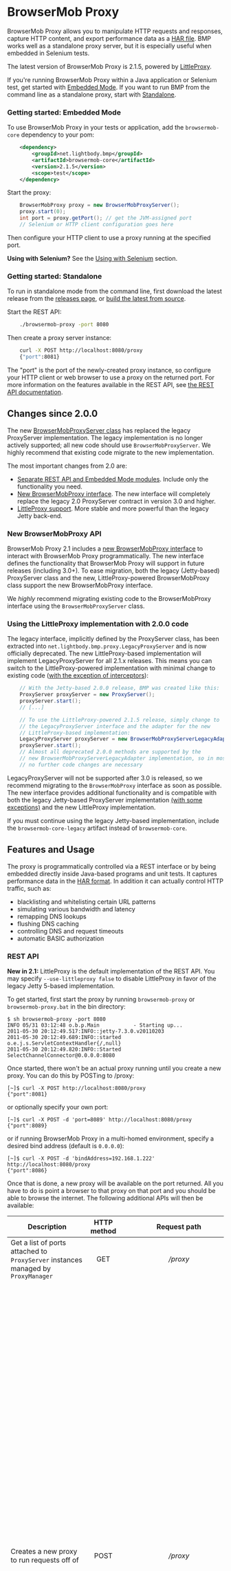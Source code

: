 # BrowserMob Proxy

BrowserMob Proxy allows you to manipulate HTTP requests and responses, capture HTTP content, and export performance data as a [HAR file](http://www.softwareishard.com/blog/har-12-spec/).
BMP works well as a standalone proxy server, but it is especially useful when embedded in Selenium tests.

The latest version of BrowserMob Proxy is 2.1.5, powered by [LittleProxy](https://github.com/adamfisk/LittleProxy).

If you're running BrowserMob Proxy within a Java application or Selenium test, get started with [Embedded Mode](#getting-started-embedded-mode). If you want to run BMP from the
command line as a standalone proxy, start with [Standalone](#getting-started-standalone).

### Getting started: Embedded Mode
To use BrowserMob Proxy in your tests or application, add the `browsermob-core` dependency to your pom:
```xml
    <dependency>
        <groupId>net.lightbody.bmp</groupId>
        <artifactId>browsermob-core</artifactId>
        <version>2.1.5</version>
        <scope>test</scope>
    </dependency>
```

Start the proxy:
```java
    BrowserMobProxy proxy = new BrowserMobProxyServer();
    proxy.start(0);
    int port = proxy.getPort(); // get the JVM-assigned port
    // Selenium or HTTP client configuration goes here
```

Then configure your HTTP client to use a proxy running at the specified port.

**Using with Selenium?** See the [Using with Selenium](#using-with-selenium) section.

### Getting started: Standalone
To run in standalone mode from the command line, first download the latest release from the [releases page](https://github.com/lightbody/browsermob-proxy/releases), or [build the latest from source](#building-the-latest-from-source).

Start the REST API:
```sh
    ./browsermob-proxy -port 8080
```

Then create a proxy server instance:
```sh
    curl -X POST http://localhost:8080/proxy
    {"port":8081}
```

The "port" is the port of the newly-created proxy instance, so configure your HTTP client or web browser to use a proxy on the returned port.
For more information on the features available in the REST API, see [the REST API documentation](#rest-api).

## Changes since 2.0.0

The new [BrowserMobProxyServer class](browsermob-core/src/main/java/net/lightbody/bmp/BrowserMobProxyServer.java) has replaced the legacy ProxyServer implementation. The legacy implementation is no longer actively supported; all new code should use `BrowserMobProxyServer`. We highly recommend that existing code migrate to the new implementation.

The most important changes from 2.0 are:

- [Separate REST API and Embedded Mode modules](#embedded-mode). Include only the functionality you need.
- [New BrowserMobProxy interface](browsermob-core/src/main/java/net/lightbody/bmp/BrowserMobProxy.java). The new interface will completely replace the legacy 2.0 ProxyServer contract in version 3.0 and higher.
- [LittleProxy support](#littleproxy-support). More stable and more powerful than the legacy Jetty back-end.

### New BrowserMobProxy API

BrowserMob Proxy 2.1 includes a [new BrowserMobProxy interface](browsermob-core/src/main/java/net/lightbody/bmp/BrowserMobProxy.java) to interact with BrowserMob Proxy programmatically. The new interface defines the functionality that BrowserMob Proxy will support in future releases (including 3.0+). To ease migration, both the legacy (Jetty-based) ProxyServer class and the new, LittleProxy-powered BrowserMobProxy class support the new BrowserMobProxy interface.

We _highly_ recommend migrating existing code to the BrowserMobProxy interface using the `BrowserMobProxyServer` class.

### Using the LittleProxy implementation with 2.0.0 code

The legacy interface, implicitly defined by the ProxyServer class, has been extracted into `net.lightbody.bmp.proxy.LegacyProxyServer` and is now officially deprecated. The new LittleProxy-based implementation will implement LegacyProxyServer for all 2.1.x releases. This means you can switch to the LittleProxy-powered implementation with minimal change to existing code ([with the exception of interceptors](#http-request-manipulation)):

```java
    // With the Jetty-based 2.0.0 release, BMP was created like this:
    ProxyServer proxyServer = new ProxyServer();
    proxyServer.start();
    // [...]

    // To use the LittleProxy-powered 2.1.5 release, simply change to
    // the LegacyProxyServer interface and the adapter for the new
    // LittleProxy-based implementation:
    LegacyProxyServer proxyServer = new BrowserMobProxyServerLegacyAdapter();
    proxyServer.start();
    // Almost all deprecated 2.0.0 methods are supported by the
    // new BrowserMobProxyServerLegacyAdapter implementation, so in most cases,
    // no further code changes are necessary
```

LegacyProxyServer will not be supported after 3.0 is released, so we recommend migrating to the `BrowserMobProxy` interface as soon as possible. The new interface provides additional functionality and is compatible with both the legacy Jetty-based ProxyServer implementation [(with some exceptions)](new-interface-compatibility.md) and the new LittleProxy implementation.

If you must continue using the legacy Jetty-based implementation, include the `browsermob-core-legacy` artifact instead of `browsermob-core`.

## Features and Usage

The proxy is programmatically controlled via a REST interface or by being embedded directly inside Java-based programs and unit tests. It captures performance data in the [HAR format](http://groups.google.com/group/http-archive-specification). In addition it can actually control HTTP traffic, such as:

 - blacklisting and whitelisting certain URL patterns
 - simulating various bandwidth and latency
 - remapping DNS lookups
 - flushing DNS caching
 - controlling DNS and request timeouts
 - automatic BASIC authorization

### REST API

**New in 2.1:** LittleProxy is the default implementation of the REST API. You may specify `--use-littleproxy false` to disable LittleProxy in favor of the legacy Jetty 5-based implementation.

To get started, first start the proxy by running `browsermob-proxy` or `browsermob-proxy.bat` in the bin directory:

    $ sh browsermob-proxy -port 8080
    INFO 05/31 03:12:48 o.b.p.Main           - Starting up...
    2011-05-30 20:12:49.517:INFO::jetty-7.3.0.v20110203
    2011-05-30 20:12:49.689:INFO::started o.e.j.s.ServletContextHandler{/,null}
    2011-05-30 20:12:49.820:INFO::Started SelectChannelConnector@0.0.0.0:8080

Once started, there won't be an actual proxy running until you create a new proxy. You can do this by POSTing to /proxy:

    [~]$ curl -X POST http://localhost:8080/proxy
    {"port":8081}

or optionally specify your own port:

    [~]$ curl -X POST -d 'port=8089' http://localhost:8080/proxy
    {"port":8089}

or if running BrowserMob Proxy in a multi-homed environment, specify a desired bind address (default is `0.0.0.0`):

    [~]$ curl -X POST -d 'bindAddress=192.168.1.222' http://localhost:8080/proxy
    {"port":8086}

Once that is done, a new proxy will be available on the port returned. All you have to do is point a browser to that proxy on that port and you should be able to browse the internet. The following additional APIs will then be available:

Description |  HTTP method | Request path | Request parameters
--- | :---: | :---: | ---
Get a list of ports attached to `ProxyServer` instances managed by `ProxyManager` | GET | */proxy* ||
Creates a new proxy to run requests off of | POST | */proxy* | <p>*port* - Integer, The specific port to start the proxy service on. Optional, default is generated and returned in response.</p><p>*proxyUsername* - String, The username to use to authenticate with the chained proxy. Optional, default to null.</p><p>*proxyPassword* - String, The password to use to authenticate with the chained proxy. Optional, default to null.</p><p>*bindAddress* - String, If running BrowserMob Proxy in a multi-homed environment, specify a desired bind address. Optional, default to "0.0.0.0".</p><p>*serverBindAddress* - String, If running BrowserMob Proxy in a multi-homed environment, specify a desired server bind address. Optional, default to "0.0.0.0".</p><p>*useEcc* - Boolean. True, Uses Elliptic Curve Cryptography for certificate impersonation. Optional, default to "false".</p><p>*trustAllServers* - Boolean. True, Disables verification of all upstream servers' SSL certificates. All upstream servers will be trusted, even if they do not present valid certificates signed by certification authorities in the JDK's trust store. Optional, default to "false".</p>| 
<a name="harcreate">Creates a new HAR</a> attached to the proxy and returns the HAR content if there was a previous HAR. *[port]* in request path it is port where your proxy was started | PUT |*/proxy/[port]/har* |<p>*captureHeaders* - Boolean, capture headers or not. Optional, default to "false".</p><p>*captureCookies* - Boolean, capture cookies or not. Optional, default to "false".</p><p>*captureContent* - Boolean, capture content bodies or not. Optional, default to "false".</p><p>*captureBinaryContent* - Boolean, capture binary content or not. Optional, default to "false".</p><p>*initialPageRef* - The string name of The first page ref that should be used in the HAR. Optional, default to "Page 1".</p><p>*initialPageTitle* - The title of first HAR page. Optional, default to *initialPageRef*.</p>
Starts a new page on the existing HAR. *[port]* in request path it is port where your proxy was started | PUT | */proxy/[port]/har/pageRef* |<p>*pageRef* - The string name of the first page ref that should be used in the HAR. Optional, default to "Page N" where N is the next page number.</p><p>*pageTitle* - The title of new HAR page. Optional, default to `pageRef`.</p>
Shuts down the proxy and closes the port. *[port]* in request path it is port where your proxy was started | DELETE | */proxy/[port]* ||
Returns the JSON/HAR content representing all the HTTP traffic passed through the proxy (provided you have already created the HAR with [this method](#harcreate)) | GET | */proxy/[port]/har* ||
Displays whitelisted items | GET | */proxy/[port]/whitelist* ||
Sets a list of URL patterns to whitelist | PUT | */proxy/[port]/whitelist* |<p>*regex* - A comma separated list of regular expressions.</p><p>*status* - The HTTP status code to return for URLs that do not match the whitelist.</p>|
Clears all URL patterns from the whitelist  | DELETE | */proxy/[port]/whitelist* ||
Displays blacklisted items | GET | */proxy/[port]/blacklist* ||
Set a URL to blacklist | PUT | */proxy/[port]/blacklist* |<p>*regex* - The blacklist regular expression.</p><p>*status* - The HTTP status code to return for URLs that are blacklisted.</p><p>*method* - The regular expression for matching HTTP method (GET, POST, PUT, etc). Optional, by default processing all HTTP method.</p>|
Clears all URL patterns from the blacklist | DELETE | */proxy/[port]/blacklist* ||
Limit the bandwidth through the proxy on the *[port]* | PUT | */proxy/[port]/limit* |<p>*downstreamKbps* - Sets the downstream bandwidth limit in kbps. Optional.</p><p>*upstreamKbps* - Sets the upstream bandwidth limit kbps. Optional, by default unlimited.</p><p>*downstreamMaxKB* - Specifies how many kilobytes in total the client is allowed to download through the proxy. Optional, by default unlimited.</p><p>*upstreamMaxKB* - Specifies how many kilobytes in total the client is allowed to upload through the proxy. Optional, by default unlimited.</p><p>*latency* - Add the given latency to each HTTP request. Optional, by default all requests are invoked without latency.</p><p>*enable* - A boolean that enable bandwidth limiter. Optional, by default to "false", but setting any of the properties above will implicitly enable throttling</p><p>*payloadPercentage* - Specifying what percentage of data sent is payload, e.g. use this to take into account overhead due to tcp/ip. Optional.</p><p>*maxBitsPerSecond* - The max bits per seconds you want this instance of StreamManager to respect. Optional.</p>
Displays the amount of data remaining to be uploaded/downloaded until the limit is reached | GET | */proxy/[port]/limit* ||
Set and override HTTP Request headers | POST | */proxy/[port]/headers* | Payload data should be **JSON** encoded set of headers. Where key is a header name (such as "User-Agent") and  value is a value of HTTP header to setup (such as "BrowserMob-Agent"). Example: `{"User-Agent": "BrowserMob-Agent"}`|
Overrides normal DNS lookups and remaps the given hosts with the associated IP address | POST | */proxy/[port]/hosts* | Payload data should be **JSON** encoded set of hosts. Where key is a host name (such as "example.com") and value is a IP address which associatied with host hame (such as "1.2.3.4"'). Example: `{"example.com": "1.2.3.4"}`|
Sets automatic basic authentication for the specified domain | POST | */proxy/[port]/auth/basic/[domain]* | Payload data should be **JSON** encoded username and password name/value pairs. Example: `{"username": "myUsername", "password": "myPassword"}`|
Wait till all request are being made | PUT | */proxy/[port]/wait* |<p>*quietPeriodInMs* - Wait till all request are being made. Optional.</p><p>*timeoutInMs* - Sets quiet period in milliseconds. Optional.</p>|
Handles different proxy timeouts | PUT | *proxy/[port]/timeout* |<p>Payload data should be **JSON** encoded set of parameters. Where key is a parameters name (such as "connectionTimeout") and  value is a value of parameter to setup (such as "500")</p><p>*requestTimeout* - Request timeout in milliseconds. A timeout value of -1 is interpreted as infinite timeout. Optional, default to "-1".</p><p>*readTimeout* - Read timeout in milliseconds. Which is the timeout for waiting for data or, put differently, a maximum period inactivity between two consecutive data packets). A timeout value of zero is interpreted as an infinite timeout. Optional, default to "60000".</p><p>*connectionTimeout* - Determines the timeout in milliseconds until a connection is established. A timeout value of zero is interpreted as an infinite timeout. Optional, default to "60000".</p><p>*dnsCacheTimeout* - Sets the maximum length of time that records will be stored in this Cache. A nonpositive value disables this feature (that is, sets no limit). Optional, default to "0".</p>Example: `{"connectionTimeout" : "500", "readTimeout" : "200"}`|
Redirecting URL's | PUT | */proxy/[port]/rewrite* |<p>*matchRegex* - A matching URL regular expression.</p><p>*replace* - replacement URL.</p>|
Removes all URL redirection rules currently in effect | DELETE | */proxy/[port]/rewrite* ||
Setting the retry count | PUT | */proxy/[port]/retry* |<p>*retrycount* - The number of times a method will be retried.</p>|
Empties the DNS cache | DELETE | */proxy/[port]/dns/cache* ||
| [REST API interceptors with LittleProxy](#interceptorsRESTapiLP) |||
|Describe your own request interception | POST | */proxy/[port]/filter/request* | A string which determinates interceptor rules. See more [here](#interceptorsRESTapiLPRequestFilter) |
|Describe your own response interception | POST | */proxy/[port]/filter/response* | A string which determinates interceptor rules. See more [here](#interceptorsRESTapiLPResponseFilter) |
| [REST API with Legacy interceptors](#interceptorsRESTapiLegacy) ||||
|Describe your own request interception | POST | */proxy/[port]/interceptor/request* | A string which determinates interceptor rules. See more [here](#interceptorsRESTapiLegacy) |
|Describe your own response interception | POST | */proxy/[port]/interceptor/response* | A string which determinates interceptor rules. See more [here](#interceptorsRESTapiLegacy) |

For example, once you've started the proxy you can create a new HAR to start recording data like so:

    [~]$ curl -X PUT -d 'initialPageRef=Foo' http://localhost:8080/proxy/8081/har

Now when traffic goes through port 9091 it will be attached to a page reference named "Foo". Consult the HAR specification for more info on what a "pageRef" is. You can also start a new pageRef like so:

    [~]$ curl -X PUT -d 'pageRef=Bar' http://localhost:8080/proxy/8081/har/pageRef

That will ensure no more HTTP requests get attached to the old pageRef (Foo) and start getting attached to the new pageRef (Bar). After creating the HAR, you can get its content at any time like so:

    [~]$ curl http://localhost:8080/proxy/8081/har

Sometimes you will want to route requests through an upstream proxy server. In this case specify your proxy server by adding the httpProxy parameter to your create proxy request:

    [~]$ curl -X POST http://localhost:8080/proxy?httpProxy=yourproxyserver.com:8080
    {"port":8081}

Alternatively, you can specify the upstream proxy config for all proxies created using the standard JVM [system properties for HTTP proxies](http://docs.oracle.com/javase/6/docs/technotes/guides/net/proxies.html).
Note that you can still override the default upstream proxy via the POST payload, but if you omit the payload the JVM
system properties will be used to specify the upstream proxy.

### Command-line Arguments

 - -port \<port\>
  - Port on which the API listens. Default value is 8080.
 - -address <address>
  - Address to which the API is bound. Default value is 0.0.0.0.
 - -proxyPortRange \<from\>-\<to\>
  - Range of ports reserved for proxies. Only applies if *port* parameter is not supplied in the POST request. Default values are \<port\>+1 to \<port\>+500+1.
 - -ttl \<seconds\>
  - Proxy will be automatically deleted after a specified time period. Off by default.

### Embedded Mode

**New in 2.1:** New Embedded Mode module

**New in 2.1:** New [BrowserMobProxy interface](#new-browsermobproxy-api) for Embedded Mode

BrowserMob Proxy 2.1 separates the Embedded Mode and REST API into two modules. If you only need Embedded Mode functionality, add the `browsermob-core` artifact as a dependency. The REST API artifact is `browsermob-rest`.

If you're using Java and Selenium, the easiest way to get started is to embed the project directly in your test. First, you'll need to make sure that all the dependencies are imported in to the project. You can find them in the *lib* directory. Or, if you're using Maven, you can add this to your pom:
```xml
    <dependency>
        <groupId>net.lightbody.bmp</groupId>
        <artifactId>browsermob-core</artifactId>
        <version>2.1.5</version>
        <scope>test</scope>
    </dependency>
```

Once done, you can start a proxy using `net.lightbody.bmp.BrowserMobProxy`:
```java
    BrowserMobProxy proxy = new BrowserMobProxyServer();
    proxy.start(0);
    // get the JVM-assigned port and get to work!
    int port = proxy.getPort();
    //...
```

Consult the Javadocs on the `net.lightbody.bmp.BrowserMobProxy` class for the full API.

### Using With Selenium

**Selenium 3 users**: Due to a [geckodriver issue](https://github.com/mozilla/geckodriver/issues/97), Firefox 51 and lower do not properly support proxies with WebDriver's DesiredCapabilities. See [this answer](http://stackoverflow.com/a/41373808/4256475) for a suitable work-around.

BrowserMob Proxy makes it easy to use a proxy in Selenium tests:
```java
    // start the proxy
    BrowserMobProxy proxy = new BrowserMobProxyServer();
    proxy.start(0);

    // get the Selenium proxy object
    Proxy seleniumProxy = ClientUtil.createSeleniumProxy(proxy);

    // configure it as a desired capability
    DesiredCapabilities capabilities = new DesiredCapabilities();
    capabilities.setCapability(CapabilityType.PROXY, seleniumProxy);

    // start the browser up
    WebDriver driver = new FirefoxDriver(capabilities);

    // enable more detailed HAR capture, if desired (see CaptureType for the complete list)
    proxy.enableHarCaptureTypes(CaptureType.REQUEST_CONTENT, CaptureType.RESPONSE_CONTENT);

    // create a new HAR with the label "yahoo.com"
    proxy.newHar("yahoo.com");

    // open yahoo.com
    driver.get("http://yahoo.com");

    // get the HAR data
    Har har = proxy.getHar();
```

**Note**: If you're running running tests on a Selenium grid, you will need to customize the Selenium Proxy object
created by `createSeleniumProxy()` to point to the hostname of the machine that your test is running on. You can also run a standalone
BrowserMob Proxy instance on a separate machine and configure the Selenium Proxy object to use that proxy.

### HTTP Request Manipulation

**HTTP request manipulation has changed in 2.1.0+ with LittleProxy.** The LittleProxy-based interceptors are easier to use and more reliable. The legacy ProxyServer implementation **will not** support the new interceptor methods.

#### 2.1.0+ (LittleProxy) interceptors

There are four new methods to support request and response interception in LittleProxy:

  - `addRequestFilter`
  - `addResponseFilter`
  - `addFirstHttpFilterFactory`
  - `addLastHttpFilterFactory`

For most use cases, including inspecting and modifying requests/responses, `addRequestFilter` and `addResponseFilter` will be sufficient. The request and response filters are easy to use:
```java
    proxy.addRequestFilter(new RequestFilter() {
            @Override
            public HttpResponse filterRequest(HttpRequest request, HttpMessageContents contents, HttpMessageInfo messageInfo) {
                if (messageInfo.getOriginalUri().endsWith("/some-endpoint-to-intercept")) {
                    // retrieve the existing message contents as a String or, for binary contents, as a byte[]
                    String messageContents = contents.getTextContents();

                    // do some manipulation of the contents
                    String newContents = messageContents.replaceAll("original-string", "my-modified-string");
                    //[...]

                    // replace the existing content by calling setTextContents() or setBinaryContents()
                    contents.setTextContents(newContents);
                }

                // in the request filter, you can return an HttpResponse object to "short-circuit" the request
                return null;
            }
        });

        // responses are equally as simple:
        proxy.addResponseFilter(new ResponseFilter() {
            @Override
            public void filterResponse(HttpResponse response, HttpMessageContents contents, HttpMessageInfo messageInfo) {
                if (/*...some filtering criteria...*/) {
                    contents.setTextContents("This message body will appear in all responses!");
                }
            }
        });
```

With Java 8, the syntax is even more concise:
```java
        proxy.addResponseFilter((response, contents, messageInfo) -> {
            if (/*...some filtering criteria...*/) {
                contents.setTextContents("This message body will appear in all responses!");
            }
        });
```

See the javadoc for the `RequestFilter` and `ResponseFilter` classes for more information.

For fine-grained control over the request and response lifecycle, you can add "filter factories" directly using `addFirstHttpFilterFactory` and `addLastHttpFilterFactory` (see the examples in the InterceptorTest unit tests).

#### <a name="interceptorsRESTapiLP">REST API interceptors with LittleProxy</a>

When running the REST API with LittleProxy enabled, you cannot use the legacy `/:port/interceptor/` endpoints. Instead, POST the javascript payload to the new `/:port/filter/request` and `/:port/filter/response` endpoints.

##### <a name="interceptorsRESTapiLPRequestFilter">Request filters</a>

Javascript request filters have access to the variables `request` (type `io.netty.handler.codec.http.HttpRequest`), `contents` (type `net.lightbody.bmp.util.HttpMessageContents`), and `messageInfo` (type `net.lightbody.bmp.util.HttpMessageInfo`). `messageInfo` contains additional information about the message, including whether the message is sent over HTTP or HTTPS, as well as the original request received from the client before any changes made by previous filters. If the javascript returns an object of type `io.netty.handler.codec.http.HttpResponse`, the HTTP request will "short-circuit" and return the response immediately.

**Example: Modify User-Agent header**

```sh
curl -i -X POST -H 'Content-Type: text/plain' -d "request.headers().remove('User-Agent'); request.headers().add('User-Agent', 'My-Custom-User-Agent-String 1.0');" http://localhost:8080/proxy/8081/filter/request
```

##### <a name="interceptorsRESTapiLPResponseFilter">Response filters</a>

Javascript response filters have access to the variables `response` (type `io.netty.handler.codec.http.HttpResponse`), `contents` (type `net.lightbody.bmp.util.HttpMessageContents`), and `messageInfo` (type `net.lightbody.bmp.util.HttpMessageInfo`). As in the request filter, `messageInfo` contains additional information about the message.

**Example: Modify response body**

```sh
curl -i -X POST -H 'Content-Type: text/plain' -d "contents.setTextContents('<html><body>Response successfully intercepted</body></html>');" http://localhost:8080/proxy/8081/filter/response
```

#### Legacy interceptors

If you are using the legacy ProxyServer implementation, you can manipulate the requests like so:
```java
    BrowserMobProxy server = new ProxyServer();
    ((LegacyProxyServer)server).addRequestInterceptor(new RequestInterceptor() {
        @Override
        public void process(BrowserMobHttpRequest request, Har har) {
            request.getMethod().removeHeaders("User-Agent");
            request.getMethod().addHeader("User-Agent", "Bananabot/1.0");
        }
    });
```
<a name="interceptorsRESTapiLegacy"></a>You can also POST a JavaScript payload to `/:port/interceptor/request` and `/:port/interceptor/response` using the REST interface. The functions will have a `request`/`response` variable, respectively, and a `har` variable (which may be null if a HAR isn't set up yet). The JavaScript code will be run by [Rhino](https://github.com/mozilla/rhino) and have access to the same Java API in the example above:

    [~]$ curl -X POST -H 'Content-Type: text/plain' -d 'request.getMethod().removeHeaders("User-Agent");' http://localhost:8080/proxy/8081/interceptor/request

Consult the Java API docs for more info.

### SSL Support

**BrowserMob Proxy 2.1.0+ now supports full MITM:** For most users, MITM will work out-of-the-box with default settings. Install the [ca-certificate-rsa.cer](/browsermob-core/src/main/resources/sslSupport/ca-certificate-rsa.cer) file in your browser or HTTP client to avoid untrusted certificate warnings. Generally, it is safer to generate your own private key, rather than using the .cer files distributed with BrowserMob Proxy. See the [README file in the `mitm` module](/mitm/README.md) for instructions on generating or using your own root certificate and private key with MITM.

**Legacy Jetty-based ProxyServer support for MITM:** The legacy `ProxyServer` implementation uses the same `ca-certificate-rsa.cer` root certificate as the default BrowserMobProxyServer implementation. The previous cybervillainsCA.cer certificate has been removed.

**Note: DO NOT** permanently install the .cer files distributed with BrowserMob Proxy in users' browsers. They should be used for testing only and must not be used with general web browsing.

If you're doing testing with Selenium, you'll want to make sure that the browser profile that gets set up by Selenium not only has the proxy configured, but also has the CA installed. Unfortunately, there is no API for doing this in Selenium; it must be done manually for each browser and environment.

### NodeJS Support

NodeJS bindings for browswermob-proxy are available [here](https://github.com/zzo/browsermob-node).  Built-in support for [Selenium](http://seleniumhq.org) or use [CapserJS-on-PhantomJS](http://casperjs.org) or anything else to drive traffic for HAR generation.

### Logging

When running in stand-alone mode, the proxy loads the default logging configuration from the conf/bmp-logging.yaml file. To increase/decrease the logging level, change the logging entry for net.lightbody.bmp.

### DNS Resolution

The BrowserMobProxyServer implementation uses native DNS resolution by default, but supports custom DNS resolution and advanced DNS manipulation. See the [ClientUtil](browsermob-proxy/browsermob-core/src/main/java/net/lightbody/bmp/client/ClientUtil.java) class for information on DNS manipulation using the dnsjava resolver.

## Building the latest from source

You'll need maven (`brew install maven` if you're on OS X):

    [~]$ mvn -DskipTests

You'll find the standalone BrowserMob Proxy distributable zip at `browsermob-dist/target/browsermob-proxy-2.1.5-SNAPSHOT-bin.zip`. Unzip the contents and run the `browsermob-proxy` or `browsermob-proxy.bat` files in the `bin` directory.

When you build the latest code from source, you'll have access to the latest snapshot release. To use the SNAPSHOT version in your code, modify the version in your pom:
```xml
    <dependency>
        <groupId>net.lightbody.bmp</groupId>
        <artifactId>browsermob-core</artifactId>
        <version>2.1.6-SNAPSHOT</version>
        <scope>test</scope>
    </dependency>
```
